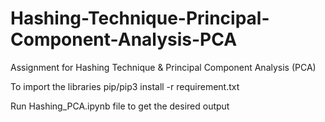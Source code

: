 # Hashing-Technique-Principal-Component-Analysis-PCA
Assignment for Hashing Technique & Principal Component Analysis (PCA)

To import the libraries
pip/pip3 install -r requirement.txt

Run Hashing_PCA.ipynb file to get the desired output
